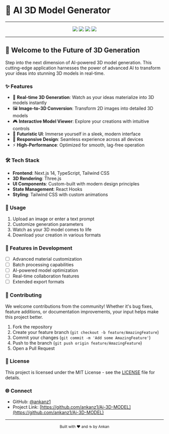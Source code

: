 # 🚀 AI 3D Model Generator


----

<div align="center">
  <img src="https://img.shields.io/badge/Next.js-000000?style=for-the-badge&logo=next.js&logoColor=white" />
  <img src="https://img.shields.io/badge/TypeScript-007ACC?style=for-the-badge&logo=typescript&logoColor=white" />
  <img src="https://img.shields.io/badge/Tailwind_CSS-38B2AC?style=for-the-badge&logo=tailwind-css&logoColor=white" />
  <img src="https://img.shields.io/badge/Three.js-000000?style=for-the-badge&logo=three.js&logoColor=white" />
</div>

---

## 🌌 Welcome to the Future of 3D Generation

Step into the next dimension of AI-powered 3D model generation. This cutting-edge application harnesses the power of advanced AI to transform your ideas into stunning 3D models in real-time.

### ✨ Features

- 🎨 **Real-time 3D Generation**: Watch as your ideas materialize into 3D models instantly
- 🖼️ **Image-to-3D Conversion**: Transform 2D images into detailed 3D models
- 🎮 **Interactive Model Viewer**: Explore your creations with intuitive controls
- 🌈 **Futuristic UI**: Immerse yourself in a sleek, modern interface
- 📱 **Responsive Design**: Seamless experience across all devices
- ⚡ **High-Performance**: Optimized for smooth, lag-free operation

### 🛠️ Tech Stack

- **Frontend**: Next.js 14, TypeScript, Tailwind CSS
- **3D Rendering**: Three.js
- **UI Components**: Custom-built with modern design principles
- **State Management**: React Hooks
- **Styling**: Tailwind CSS with custom animations


### 🎯 Usage

1. Upload an image or enter a text prompt
2. Customize generation parameters
3. Watch as your 3D model comes to life
4. Download your creation in various formats

### 🌟 Features in Development

- [ ] Advanced material customization
- [ ] Batch processing capabilities
- [ ] AI-powered model optimization
- [ ] Real-time collaboration features
- [ ] Extended export formats

### 🤝 Contributing

We welcome contributions from the community! Whether it's bug fixes, feature additions, or documentation improvements, your input helps make this project better.

1. Fork the repository
2. Create your feature branch (`git checkout -b feature/AmazingFeature`)
3. Commit your changes (`git commit -m 'Add some AmazingFeature'`)
4. Push to the branch (`git push origin feature/AmazingFeature`)
5. Open a Pull Request

### 📝 License

This project is licensed under the MIT License - see the [LICENSE](LICENSE) file for details.

### 🌐 Connect

- GitHub: [@ankanz1](https://github.com/ankanz1)
- Project Link: [https://github.com/ankanz1/Ai-3D-MODEL](https://github.com/ankanz1/Ai-3D-MODEL)

---

<div align="center">
  <sub>Built with ❤️ and ☕ by Ankan</sub>
</div> 
